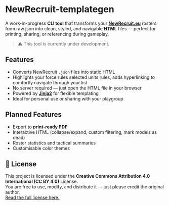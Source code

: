 # NewRecruit-templategen

A work-in-progress **CLI tool** that transforms your **[NewRecruit.eu](https://newrecruit.eu)** rosters from raw json into clean, styled, and navigable **HTML** files — perfect for printing, sharing, or referencing during gameplay.

> ⚠️ This tool is currently under development.

## Features

* Converts NewRecruit `.json` files into static HTML  
* Highlights your force rules selected units rules, adds hyperlinking to comfortly navigate through your list  
* No server required — just open the HTML file in your browser  
* Powered by **[Jinja2](https://jinja.palletsprojects.com/)** for flexible templating  
* Ideal for personal use or sharing with your playgroup

## Planned Features

* Export to **print-ready PDF**  
* Interactive HTML (collapse/expand, custom filtering, mark models as dead)  
* Roster statistics and tactical summaries  
* Customisable color themes

## 📜 License

This project is licensed under the **Creative Commons Attribution 4.0 International (CC BY 4.0)** License.  
You are free to use, modify, and distribute it — just please credit the original author.  
[Read the full license here.](https://creativecommons.org/licenses/by/4.0/)
